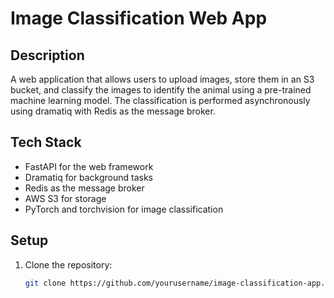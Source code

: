 # Image Classification Web App

## Description

A web application that allows users to upload images, store them in an S3 bucket, and classify the images to identify the animal using a pre-trained machine learning model. The classification is performed asynchronously using dramatiq with Redis as the message broker.

## Tech Stack

- FastAPI for the web framework
- Dramatiq for background tasks
- Redis as the message broker
- AWS S3 for storage
- PyTorch and torchvision for image classification

## Setup

1. Clone the repository:

   ```bash
   git clone https://github.com/yourusername/image-classification-app.git
